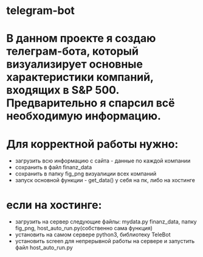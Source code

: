 # telegram-bot
# В данном проекте я создаю телеграм-бота, который визуализирует основные характеристики компаний, входящих в S&P 500. Предварительно я спарсил всё необходимую информацию.

# Для корректной работы нужно: 
 - загрузить всю информацию с сайта - данные по каждой компании
 - сохранить в файл finanz_data
 - сохранить в папку fig_png визуалиции всех компаний
 - запуск основной функции - get_data() у себя на пк, либо на хостинге
 
 # если на хостинге:
- загрузить на сервер следующие файлы: mydata.py finanz_data, папку fig_png, host_auto_run.py(собственно сама функция)
- установить на самом сервере python3, библиотеку TeleBot
- установить screen для непрерывной работы на сервере и запустить файл host_auto_run.py
